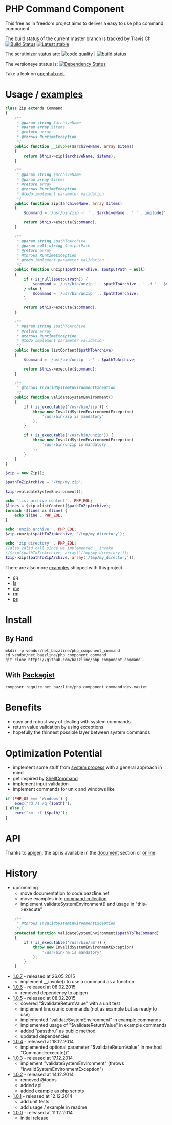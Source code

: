 # PHP Command Component

This free as in freedom project aims to deliver a easy to use php command component.

The build status of the current master branch is tracked by Travis CI:
[![Build Status](https://travis-ci.org/bazzline/php_component_command.png?branch=master)](http://travis-ci.org/bazzline/php_component_command)
[![Latest stable](https://img.shields.io/packagist/v/net_bazzline/php_component_command.svg)](https://packagist.org/packages/net_bazzline/php_component_command)

The scrutinizer status are:
[![code quality](https://scrutinizer-ci.com/g/bazzline/php_component_command/badges/quality-score.png?b=master)](https://scrutinizer-ci.com/g/bazzline/php_component_command/) | [![build status](https://scrutinizer-ci.com/g/bazzline/php_component_command/badges/build.png?b=master)](https://scrutinizer-ci.com/g/bazzline/php_component_command/)

The versioneye status is:
[![Dependency Status](https://www.versioneye.com/user/projects/548dee2a6e88f4ce4e0001ee/badge.svg?style=flat)](https://www.versioneye.com/user/projects/548dee2a6e88f4ce4e0001ee)

Take a look on [openhub.net](https://www.openhub.net/p/php_component_command).

# Usage / [examples](https://github.com/bazzline/php_component_command/tree/master/example/Example)

```php
class Zip extends Command
{
    /** 
     * @param string $archiveName
     * @param array $items
     * @return array
     * @throws RuntimeException
     */
    public function __invoke($archiveName, array $items)
    { 
        return $this->zip($archiveName, $items);
    }

    /** 
     * @param string $archiveName
     * @param array $items
     * @return array
     * @throws RuntimeException
     * @todo implement parameter validation
     */
    public function zip($archiveName, array $items)
    {   
        $command = '/usr/bin/zip -r ' . $archiveName . ' ' . implode(' ' , $items);

        return $this->execute($command);
    }

    /** 
     * @param string $pathToArchive
     * @param null|string $outputPath
     * @return array
     * @throws RuntimeException
     * @todo implement parameter validation
     */
    public function unzip($pathToArchive, $outputPath = null)
    {   
        if (!is_null($outputPath)) {
            $command = '/usr/bin/unzip ' . $pathToArchive . ' -d ' . $outputPath;
        } else {
            $command = '/usr/bin/unzip ' . $pathToArchive;
        }

        return $this->execute($command);
    }

    /** 
     * @param string $pathToArchive
     * @return array
     * @throws RuntimeException
     * @todo implement parameter validation
     */
    public function listContent($pathToArchive)
    {   
        $command = '/usr/bin/unzip -l ' . $pathToArchive;

        return $this->execute($command);
    }

    /**
     * @throws InvalidSystemEnvironmentException
     */
    public function validateSystemEnvironment()
    {
        if (!is_executable('/usr/bin/zip')) {
            throw new InvalidSystemEnvironmentException(
                '/usr/bin/zip is mandatory'
            );
        }

        if (!is_executable('/usr/bin/unzip')) {
            throw new InvalidSystemEnvironmentException(
                '/usr/bin/unzip is mandatory'
            );
        }
    }
}

$zip = new Zip();

$pathToZipArchive = '/tmp/my.zip';

$zip->validateSystemEnvironment();

echo 'list archive content' . PHP_EOL;
$lines = $zip->listContent($pathToZipArchive);
foreach ($lines as $line) {
    echo $line . PHP_EOL;
}

echo 'unzip archive' . PHP_EOL;
$zip->unzip($pathToZipArchive, '/tmp/my_directory');

echo 'zip directory' . PHP_EOL;
//also valid call since we implemented __invoke
//$zip($pathToZipArchive, array('/tmp/my_directory'));
$zip->zip($pathToZipArchive, array('/tmp/my_directory'));
```

There are also more [examples](https://github.com/bazzline/php_component_command/tree/master/example/Example) shipped with this project.

* [cp](https://github.com/bazzline/php_component_command/tree/master/example/Example/cp/)
* [ls](https://github.com/bazzline/php_component_command/tree/master/example/Example/ls/)
* [mv](https://github.com/bazzline/php_component_command/tree/master/example/Example/mv/)
* [rm](https://github.com/bazzline/php_component_command/tree/master/example/Example/rm/)
* [ps](https://github.com/bazzline/php_component_command/tree/master/example/Example/ps/)

# Install

## By Hand

    mkdir -p vendor/net_bazzline/php_component_command
    cd vendor/net_bazzline/php_component_command
    git clone https://github.com/bazzline/php_component_command .

## With [Packagist](https://packagist.org/packages/net_bazzline/php_component_command)

    composer require net_bazzline/php_component_command:dev-master

# Benefits

* easy and robust way of dealing with system commands
* return value validation by using exceptions
* hopefully the thinnest possible layer between system commands

# Optimization Potential

* implement some stuff from [system process](https://github.com/jakobwesthoff/systemProcess) with a general approach in mind
* get inspired by [ShellCommand](https://github.com/apinstein/ShellCommand/blob/master/src/ShellCommand/ShellCommand.php)
* implement input validation
* implement commands for unix and windows like
```php
if (PHP_OS === 'Windows') {
    exec("rd /s /q {$path}");
} else {
    exec("rm -rf {$path}");
}
```

# API

Thanks to [apigen](https://github.com/apigen/apigen), the api is available in the [document](https://github.com/bazzline/php_component_command/blob/master/document/index.html) section or [online](http://code.bazzline.net/).

# History

* upcomming
    * move documentation to code.bazzline.net
    * move examples into [command collection](https://github.com/bazzline/php_component_command_collection)
    * implement validateSystemEnvironment() and usage in "this->execute"
```php
    /**
     * @throws InvalidSystemEnvironmentException
     */
    protected function validateSystemEnvironment($pathToTheCommand)
    {
        if (!is_executable('/usr/bin/rm')) {
            throw new InvalidSystemEnvironmentException(
                '/usr/bin/rm is mandatory'
            );
        }
    }
```
* [1.0.7](https://github.com/bazzline/php_component_command/tree/1.0.7) - released at 26.05.2015
    * implement __invoke() to use a command as a function
* [1.0.6](https://github.com/bazzline/php_component_command/tree/1.0.6) - released at 08.02.2015
    * removed dependency to apigen
* [1.0.5](https://github.com/bazzline/php_component_command/tree/1.0.5) - released at 08.02.2015
    * covered "$validateReturnValue" with a unit test
    * implement linux/unix commands (not as example but as ready to use)
    * implemented "validateSystemEnvironment" in example commands
    * implemented usage of "$validateReturnValue" in example commands
    * added "passthru" as public method
    * updated dependencies
* [1.0.4](https://github.com/bazzline/php_component_command/tree/1.0.4) - released at 18.12.2014
    * implemented optional parameter "$validateReturnValue" in method "Command::execute()"
* [1.0.3](https://github.com/bazzline/php_component_command/tree/1.0.3) - released at 17.12.2014
    * implement "validateSystemEnvironment" (throws "InvalidSystemEnvironmentException")
* [1.0.2](https://github.com/bazzline/php_component_command/tree/1.0.2) - released at 14.12.2014
    * removed @todos
    * added api
    * added [example](https://github.com/bazzline/php_component_command/tree/master/example/Example/) as php scripts
* [1.0.1](https://github.com/bazzline/php_component_command/tree/1.0.1) - released at 12.12.2014
    * add unit tests
    * add usage / example in readme
* [1.0.0](https://github.com/bazzline/php_component_command/tree/1.0.0) - released at 11.12.2014
    * initial release
